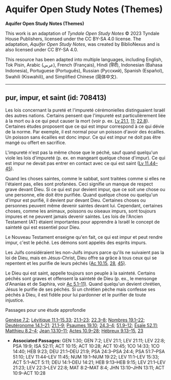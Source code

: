 # Aquifer Open Study Notes (Themes)

**Aquifer Open Study Notes (Themes)**

This work is an adaptation of *Tyndale Open Study Notes* © 2023 Tyndale House Publishers, licensed under the CC BY\-SA 4\.0 license. The adaptation, *Aquifer Open Study Notes*, was created by BiblioNexus and is also licensed under CC BY\-SA 4\.0\.

This resource has been adapted into multiple languages, including English, Tok Pisin, Arabic (عربي), French (Français), Hindi (हिंदी), Indonesian (Bahasa Indonesia), Portuguese (Português), Russian (Русский), Spanish (Español), Swahili (Kiswahili), and Simplified Chinese (简体中文).



--------------------------------

## pur, impur, et saint (id: 708413)

Les lois concernant la pureté et l'impureté cérémonielles distinguaient Israël des autres nations. Certains pensent que l'impureté est particulièrement liée à la mort ou à ce qui peut causer la mort (voir p. ex. [Lv 21\.1](https://ref.ly/Lev21:1), [11](https://ref.ly/Lev21:11); [22\.8](https://ref.ly/Lev22:8)). Certaines études proposent que ce qui est impur correspond à ce qui dévie de la norme. Par exemple, il est normal pour un poisson d'avoir des écailles. Un poisson sans écailles est donc impur. Ce qui est impur ne doit pas être mangé ou offert en sacrifice.

L'impureté n'est pas la même chose que le péché, sauf quand quelqu'un viole les lois d'impureté (p. ex. en mangeant quelque chose d'impur). Ce qui est impur ne devait pas entrer en contact avec ce qui est saint ([Lv 11\.44–45](https://ref.ly/Lev11:44-Lev11:45)). 

Quand les choses saintes, comme le sabbat, sont traitées comme si elles ne l'étaient pas, elles sont profanées. Ceci signifie un manque de respect grave devant Dieu. Si ce qui est pur devient impur, que ce soit une chose ou une personne, elle doit être purifiée. Quand quelque chose ou quelqu'un d'impur est purifié, il devient pur devant Dieu. Certaines choses ou personnes peuvent même devenir saintes devant lui. Cependant, certaines choses, comme les animaux, poissons ou oiseaux impurs, sont toujours impures et ne peuvent jamais devenir saintes. Les lois de l'Ancien Testament (AT) étaient importantes pour apprendre à Israël le concept de sainteté qui est essentiel pour Dieu.

Le Nouveau Testament enseigne qu'en fait, ce qui est impur et peut rendre impur, c'est le péché. Les démons sont appelés des esprits impurs. 

Les Juifs considéraient les non\-Juifs impurs parce qu'ils ne suivaient pas la loi de Dieu, mais en Jésus\-Christ, Dieu offre sa grâce à tous ceux qui se repentent et les purifie de leurs péchés ([Ac 10\.15](https://ref.ly/Acts10:15), [28](https://ref.ly/Acts10:28), [45\)](https://ref.ly/Acts10:45). 

Le Dieu qui est saint, appelle toujours son peuple à la sainteté. Certains péchés sont graves et offensent la sainteté de Dieu (p. ex., le mensonge d'Ananias et de Saphira, voir [Ac 5\.1–11\)](https://ref.ly/Acts5:1-Acts5:11). Quand quelqu'un devient chrétien, Jésus le purifie de ses péchés. Si un chrétien pèche mais confesse ses péchés à Dieu, il est fidèle pour lui pardonner et le purifier de toute injustice.

Passages pour une étude approfondie

[Genèse 7\.2](https://ref.ly/Gen7:2); [Lévitique 11\.1–15\.33](https://ref.ly/Lev11:1-Lev15:33); [21\.1–23](https://ref.ly/Lev21:1-Lev21:23); [22\.3–8](https://ref.ly/Lev22:3-Lev22:8); [Nombres 19\.1–22](https://ref.ly/Num19:1-Num19:22); [Deutéronome 14\.1–21](https://ref.ly/Deut14:1-Deut14:21); [21\.1–9](https://ref.ly/Deut21:1-Deut21:9); [Psaumes 19\.10](https://ref.ly/Ps19:9); [24\.3–4](https://ref.ly/Ps24:3-Ps24:4); [51\.9–12](https://ref.ly/Ps51:7-Ps51:10); [Ésaïe 52\.11](https://ref.ly/Isa52:11); [Matthieu 8\.2–4](https://ref.ly/Matt8:2-Matt8:4); [Jean 13\.10–11](https://ref.ly/John13:10-John13:11); [Actes 10\.9–28](https://ref.ly/Acts10:9-Acts10:28); [Hébreux 9\.13–15](https://ref.ly/Heb9:13-Heb9:15), [23](https://ref.ly/Heb9:23)

* **Associated Passages:** GEN 1:30; GEN 7:2; LEV 21:1; LEV 21:11; LEV 22:8; PSA 19:9; ISA 52:11; ACT 10:15; ACT 10:28; ACT 10:45; 1CO 14:33; 1CO 14:40; HEB 9:23; DEU 21:1–DEU 21:9; PSA 24:3–PSA 24:4; PSA 51:7–PSA 51:10; LEV 11:44–LEV 11:45; NUM 19:1–NUM 19:22; LEV 11:1–LEV 15:33; ACT 5:1–ACT 5:11; DEU 14:1–DEU 14:21; HEB 9:13–HEB 9:15; LEV 21:1–LEV 21:23; LEV 22:3–LEV 22:8; MAT 8:2–MAT 8:4; JHN 13:10–JHN 13:11; ACT 10:9–ACT 10:28

